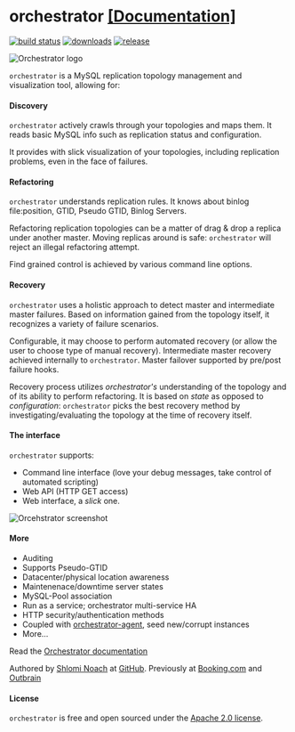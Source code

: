 # orchestrator [[Documentation]](https://github.com/github/orchestrator/tree/master/docs)

[![build status](https://travis-ci.org/github/orchestrator.svg)](https://travis-ci.org/github/orchestrator) [![downloads](https://img.shields.io/github/downloads/github/orchestrator/total.svg)](https://github.com/github/orchestrator/releases) [![release](https://img.shields.io/github/release/github/orchestrator.svg)](https://github.com/github/orchestrator/releases)

![Orchestrator logo](https://github.com/github/orchestrator/raw/master/docs/images/orchestrator-logo-wide.png)

`orchestrator` is a MySQL replication topology management and visualization tool, allowing for:

#### Discovery

`orchestrator` actively crawls through your topologies and maps them. It reads basic MySQL info such as replication status and configuration.

It provides with slick visualization of your topologies, including replication problems, even in the face of failures.

#### Refactoring

`orchestrator` understands replication rules. It knows about binlog file:position, GTID, Pseudo GTID, Binlog Servers.

Refactoring replication topologies can be a matter of drag & drop a replica under another master. Moving replicas around is safe: `orchestrator` will reject an illegal refactoring attempt.

Find grained control is achieved by various command line options.

#### Recovery

`orchestrator` uses a holistic approach to detect master and intermediate master failures. Based on information gained from the topology itself, it recognizes a variety of failure scenarios.

Configurable, it may choose to perform automated recovery (or allow the user to choose type of manual recovery). Intermediate master recovery achieved internally to `orchestrator`. Master failover supported by pre/post failure hooks.

Recovery process utilizes _orchestrator's_ understanding of the topology and of its ability to perform refactoring. It is based on _state_ as opposed to _configuration_: `orchestrator` picks the best recovery method by investigating/evaluating the topology at the time of
recovery itself.

#### The interface

`orchestrator` supports:

- Command line interface (love your debug messages, take control of automated scripting)
- Web API (HTTP GET access)
- Web interface, a _slick_ one.

![Orcehstrator screenshot](https://github.com/github/orchestrator/raw/master/docs/images/orchestrator-simple-topology.png)

#### More

- Auditing
- Supports Pseudo-GTID
- Datacenter/physical location awareness
- Maintenenace/downtime server states
- MySQL-Pool association
- Run as a service; orchestrator multi-service HA
- HTTP security/authentication methods
- Coupled with [orchestrator-agent](https://github.com/github/orchestrator-agent), seed new/corrupt instances
- More...

Read the [Orchestrator documentation](https://github.com/github/orchestrator/tree/master/docs)

Authored by [Shlomi Noach](https://github.com/shlomi-noach) at [GitHub](http://github.com). Previously at [Booking.com](http://booking.com) and [Outbrain](http://outbrain.com)

#### License

`orchestrator` is free and open sourced under the [Apache 2.0 license](LICENSE).
